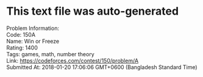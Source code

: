 # This text file was auto-generated  
  
Problem Information:  
Code: 150A  
Name: Win or Freeze  
Rating: 1400  
Tags: games, math, number theory  
Link: https://codeforces.com/contest/150/problem/A  
Submitted At: 2018-01-20 17:06:06 GMT+0600 (Bangladesh Standard Time)  
